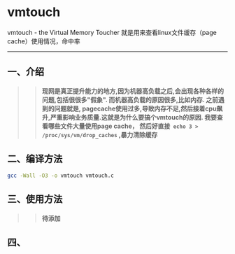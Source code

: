 
vmtouch
====
vmtouch - the Virtual Memory Toucher
就是用来查看linux文件缓存（page cache）使用情况，命中率

----

## 一、介绍
>> #### 现网是真正提升能力的地方,因为机器高负载之后,会出现各种各样的问题,包括很很多"假象". 而机器高负载的原因很多,比如内存.  之前遇到的问题就是, pagecache使用过多,导致内存不足,然后接着cpu飙升,严重影响业务质量.这就是为什么要搞个vmtouch的原因. 我要查看哪些文件大量使用page cache， 然后好直接` echo 3 > /proc/sys/vm/drop_caches` ,暴力清除缓存


## 二、编译方法
```Bash
gcc -Wall -O3 -o vmtouch vmtouch.c
```


## 三、使用方法
>> #### 待添加



## 四、

